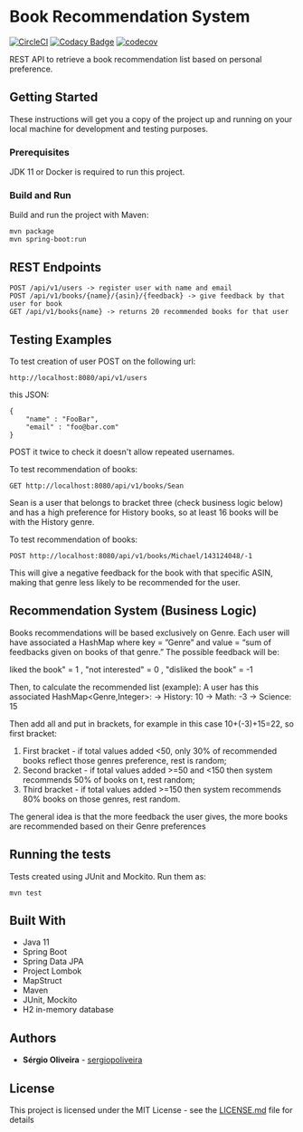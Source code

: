 # Book Recommendation System

[![CircleCI](https://circleci.com/gh/sergiopoliveira/book-recommendation-system.svg?style=svg)](https://circleci.com/gh/sergiopoliveira/book-recommendation-system)
[![Codacy Badge](https://api.codacy.com/project/badge/Grade/5b84bf2bcc5949338bb9806e35b4988e)](https://www.codacy.com/app/sergiopoliveira/book-recommendation-system?utm_source=github.com&amp;utm_medium=referral&amp;utm_content=sergiopoliveira/book-recommendation-system&amp;utm_campaign=Badge_Grade)
[![codecov](https://codecov.io/gh/sergiopoliveira/book-recommendation-system/branch/master/graph/badge.svg)](https://codecov.io/gh/sergiopoliveira/book-recommendation-system)



REST API to retrieve a book recommendation list based on personal preference.

## Getting Started

These instructions will get you a copy of the project up and running on your local machine for development and testing purposes. 

### Prerequisites

JDK 11 or Docker is required to run this project.

### Build and Run

Build and run the project with Maven:

```
mvn package
mvn spring-boot:run
```

## REST Endpoints

```
POST /api/v1/users -> register user with name and email
POST /api/v1/books/{name}/{asin}/{feedback} -> give feedback by that user for book
GET /api/v1/books{name} -> returns 20 recommended books for that user
```
## Testing Examples

To test creation of user POST on the following url:
```
http://localhost:8080/api/v1/users
```
this JSON: 
```
{
	"name" : "FooBar",
	"email" : "foo@bar.com"
}
```
POST it twice to check it doesn't allow repeated usernames.

To test recommendation of books:
```
GET http://localhost:8080/api/v1/books/Sean
```
Sean is a user that belongs to bracket three (check business logic below) and has a high preference for History books, so at least 16 books will be with the History genre.

To test recommendation of books:
```
POST http://localhost:8080/api/v1/books/Michael/143124048/-1
```
This will give a negative feedback for the book with that specific ASIN, making that genre less likely to be recommended for the user.

## Recommendation System (Business Logic)

Books recommendations will be based exclusively on Genre. Each user will have associated a HashMap where key = ”Genre” and value = “sum of feedbacks given on books of that genre.” The possible feedback will be:

 liked the book" = 1
, "not interested" = 0
, "disliked the book" = -1

Then, to calculate the recommended list (example):
A user has this associated HashMap<Genre,Integer>:
-> History: 10
-> Math: -3
-> Science: 15

Then add all and put in brackets, for example in this case 10+(-3)+15=22, so first bracket:

1. First bracket - if total values added <50, only 30% of recommended books reflect those genres preference, rest is random;
2. Second bracket - if total values added >=50 and <150 then system recommends 50% of books on t, rest random;
3. Third bracket - if total values added >=150 then system recommends 80% books on those genres, rest random.

The general idea is that the more feedback the user gives, the more books are recommended based on their Genre preferences

## Running the tests

Tests created using JUnit and Mockito. Run them as:

```
mvn test
```

## Built With

*   Java 11
*   Spring Boot
*   Spring Data JPA
*   Project Lombok
*   MapStruct
*   Maven
*   JUnit, Mockito
*   H2 in-memory database

## Authors

*   **Sérgio Oliveira** - [sergiopoliveira](https://github.com/sergiopoliveira)

## License

This project is licensed under the MIT License - see the [LICENSE.md](LICENSE.md) file for details